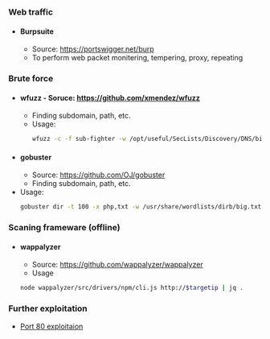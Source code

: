 ### Web traffic
- #### Burpsuite
  - Source: https://portswigger.net/burp
  - To perform web packet monitering, tempering, proxy, repeating

### Brute force
- #### wfuzz  - Soruce: https://github.com/xmendez/wfuzz
  - Finding subdomain, path, etc.
  - Usage:
    ```bash    
    wfuzz -c -f sub-fighter -w /opt/useful/SecLists/Discovery/DNS/bitquark-subdomains-top100000.txt -u 'http://thetoppers.htb' -H "Host: FUZZ.thetoppers.htb" --hw 1036 # hw for negative for payload in size
    ```
 - #### gobuster
   - Source: https://github.com/OJ/gobuster
   - Finding subdomain, path, etc.
  - Usage:
    ```bash
    gobuster dir -t 100 -x php,txt -w /usr/share/wordlists/dirb/big.txt -u http://10.10.10.10:8080/"
    ```
### Scaning frameware (offline)
 - #### wappalyzer
   - Source: https://github.com/wappalyzer/wappalyzer
   - Usage
    ```bash
    node wappalyzer/src/drivers/npm/cli.js http://$targetip | jq .
    ```

### Further exploitation
  - [Port 80 exploitaion](../port/80-tcp-http.md)